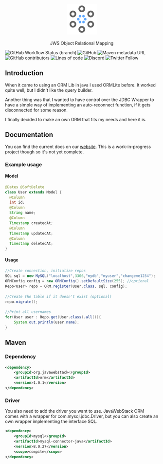<p align="center"><img src="https://raw.githubusercontent.com/JavaWebStack/docs/master/docs/assets/img/icon.svg" width="100">
<br><br>
JWS Object Relational Mapping
</p>

![GitHub Workflow Status (branch)](https://img.shields.io/github/workflow/status/JavaWebStack/orm/Maven%20Deploy/master)
![GitHub](https://img.shields.io/github/license/JavaWebStack/orm)
![Maven metadata URL](https://img.shields.io/maven-metadata/v?metadataUrl=https%3A%2F%2Frepo1.maven.org%2Fmaven2%2Forg%2Fjavawebstack%2Form%2Fmaven-metadata.xml)
![GitHub contributors](https://img.shields.io/github/contributors/JavaWebStack/orm)
![Lines of code](https://img.shields.io/tokei/lines/github/JavaWebStack/orm)
![Discord](https://img.shields.io/discord/815612319378833408?color=%237289DA&label=discord)
![Twitter Follow](https://img.shields.io/twitter/follow/JavaWebStack?style=social) 

## Introduction
When it came to using an ORM Lib in java I used ORMLite before. It worked quite well, but I didn't like the query builder.

Another thing was that I wanted to have control over the JDBC Wrapper to have a simple way of implementing an auto-reconnect function, if it gets disconnected for some reason. 

I finally decided to make an own ORM that fits my needs and here it is.

## Documentation
You can find the current docs on our [website](https://docs.javawebstack.org/framework/orm). This is a work-in-progress project though so it's not yet complete.

### Example usage 

#### Model
```java
@Dates @SoftDelete
class User extends Model {
  @Column
  int id;
  @Column
  String name;
  @Column
  Timestamp createdAt;
  @Column
  Timestamp updatedAt;
  @Column
  Timestamp deletedAt;
}
```
#### Usage
```java
//Create connection, initialize repos
SQL sql = new MySQL("localhost",3306,"mydb","myuser","changeme1234");
ORMConfig config = new ORMConfig().setDefaultSize(255); //optional
Repo<User> repo = ORM.register(User.class, sql, config);

//Create the table if it doesn't exist (optional)
repo.migrate();

//Print all usernames
for(User user : Repo.get(User.class).all()){
    System.out.println(user.name);
}
```

## Maven

### Dependency
```xml
<dependency>
    <groupId>org.javawebstack</groupId>
    <artifactId>orm</artifactId>
    <version>1.0.1</version>
</dependency>
```

### Driver
You also need to add the driver you want to use. JavaWebStack ORM comes with a wrapper for com.mysql.jdbc.Driver, but you can also create an own wrapper implementing the interface SQL.
```xml
<dependency>
    <groupId>mysql</groupId>
    <artifactId>mysql-connector-java</artifactId>
    <version>8.0.27</version>
    <scope>compile</scope>
</dependency>
```
